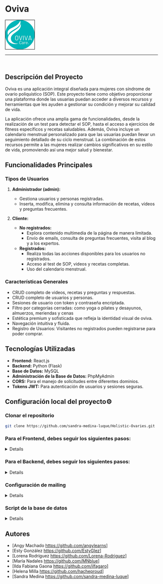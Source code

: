 # Oviva
![Image Oviva](./HolisticFront/public/image/logo.png)
***
</br>

<p>

## Descripción del Proyecto

Oviva es una aplicación integral diseñada para mujeres con síndrome de ovario poliquístico (SOP). Este proyecto tiene como objetivo proporcionar una plataforma donde las usuarias puedan acceder a diversos recursos y herramientas que les ayuden a gestionar su condición y mejorar su calidad de vida. 

La aplicación ofrece una amplia gama de funcionalidades, desde la realización de un test para detectar el SOP, hasta el acceso a ejercicios de fitness específicos y recetas saludables. Además, Oviva incluye un calendario menstrual personalizado para que las usuarias puedan llevar un seguimiento detallado de su ciclo menstrual. La combinación de estos recursos permite a las mujeres realizar cambios significativos en su estilo de vida, promoviendo así una mejor salud y bienestar.
</p>

## Funcionalidades Principales

### Tipos de Usuarios

1. **Administrador (admin):**
   - Gestiona usuarios y personas registradas.
   - Inserta, modifica, elimina y consulta información de recetas, vídeos y preguntas frecuentes.

2. **Cliente:**
   - **No registrados:** 
     - Explora contenido multimedia de la página de manera limitada.
     - Envío de emails, consulta de preguntas frecuentes, visita al blog y a los expertos.
   - **Registrados:** 
     - Realiza todas las acciones disponibles para los usuarios no registrados.
     - Acceso al test de SOP, videos y recetas completas.
     - Uso del calendario menstrual.

### Características Generales
- CRUD completo de videos, recetas y preguntas y respuestas.
- CRUD completo de usuarios y personas.
- Sesiones de usuario con token y contraseña encriptada.
- Filtro por categorías cerradas: como yoga o pilates y desayunos, almuerzos, meriendas y cenas
- Estética premium y sofisticada que refleja la identidad visual de oviva.
- Navegación intuitiva y fluida.
- Registro de Usuarios: Visitantes no registrados pueden registrarse para poder comprar.

## Tecnologías Utilizadas
- **Frontend:** React.js
- **Backend:** Python (Flask)
- **Base de Datos:** MySQL
- **Administración de la Base de Datos:** PhpMyAdmin
- **CORS:** Para el manejo de solicitudes entre diferentes dominios.
- **Tokens JWT:** Para autenticación de usuarios y sesiones seguras.

<summary><h2> Configuración local del proyecto⚙ </h2></summary>

### Clonar el repositorio
 ```bash
git clone https://github.com/sandra-medina-luque/Holistic-Ovaries.git
```
<summary> <h3>Para el Frontend, debes seguir los siguientes pasos: </h3></summary>

<details> 
 
##### Entrar en la carpeta del repositorio - Frontend
```bash
cd .\Holistic-Ovaries\HolisticFront\
```
##### Par instalar las dependencias del Frontend, copia la siguiente línea
 ```bash
npm i
```
##### Para arrancar el servidor
```bash
npm run dev
```
##### Esto iniciará el servidor en __http://localhost:5173__ usando vite con React.

</details>

<summary> <h3>Para el Backend, debes seguir los siguientes pasos: </h3></summary>

<details>   
 
##### Entrar en la carpeta del repositorio - Backend
```bash
cd .\Holistic-Ovaries\HolisticBack\
```

##### Añade un entorno virtual llamado venv
```bash
python -m virtualenv venv
```

##### Activar el entorno virtual
```bash
python -m virtualenv venv
```

##### Instalar todas las dependencias a partir del archivo requirements
```bash
pip install -r requirements.txt
```

##### Arrancar el servidor - Backend
```bash
python index.py
```
</details>

<summary> <h3>Configuración de mailing </h3></summary>

<details>
<br>
1.Crea una cuenta gratuita en: https://www.emailjs.com/
   
2.En el componente FormContact.jsx: cambia serviceID y emailjs.init.

![service id](./HolisticFront/public/image/serviceId.png)

![init email](./HolisticFront/public/image/initEmail.png)

Puedes obtener estos valores en:

![service id](./HolisticFront/public/image/getServiceId.png)

![public key](./HolisticFront/public/image/publicKey.png)

![email templates](./HolisticFront/public/image/emailTemplates.png)

3. En el apartado de notificaciones cambia el email y añade tu direcciñon. 
   
</details>

<summary> <h3>Script de la base de datos </h3></summary>
<details>

## Descargar archivo SQL

Puedes descargar el archivo SQL necesario para este proyecto haciendo clic en el siguiente enlace:

[Descargar archivo SQL](https://raw.githubusercontent.com/sandra-medina-luque/Holistic-Ovaries/main/HolisticFront/public/oviva-8.sql)

Debes guardarlo con extension .sql y luego ya lo puedes importar con tu gestor de bases de datos para tener la BD del proyecto.

Si usas xampp puedes hacerlo desde PhpMyAdmin siguiendo estos pasos:

1. Accede a phpMyAdmin.
2. Selecciona la base de datos (o crea una nueva).
3. Haz clic en la pestaña "Importar".
4. Selecciona el archivo `.sql` y configura las opciones (si es necesario).
5. Haz clic en "Continuar" para iniciar la importación.
6. Verifica que la importación fue exitosa y que los datos están correctos.

</details>

## Autores
- [Angy Machado https://github.com/angylearns]
- [Esty González https://github.com/EstyGlez]
- [Lorena Rodríguez https://github.com/Lorena-Rodriguez]
- [María Nadales https://github.com/MNblue]
- [Ilda Fabiana Gaona https://github.com/ilfagaro]
- [Helena Milla https://github.com/hacheproud]
- [Sandra Medina https://github.com/sandra-medina-luque]

